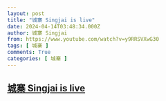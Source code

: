 ```yaml
---
layout: post
title: "城寨 Singjai is live"
date: 2024-04-14T03:48:34.000Z
author: 城寨 Singjai
from: https://www.youtube.com/watch?v=y9RRSVXwG30
tags: [ 城寨 ]
comments: True
categories: [ 城寨 ]
---
```

<!--1713066514000-->
[城寨 Singjai is live](https://www.youtube.com/watch?v=y9RRSVXwG30)
------

<div>

</div>
